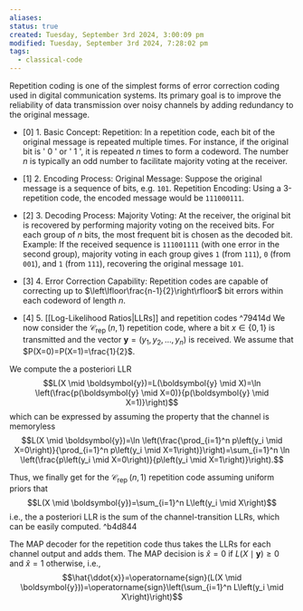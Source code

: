 ```yaml
---
aliases: 
status: true
created: Tuesday, September 3rd 2024, 3:00:09 pm
modified: Tuesday, September 3rd 2024, 7:28:02 pm
tags:
  - classical-code
---
```

Repetition coding is one of the simplest forms of error correction coding used in digital communication systems. Its primary goal is to improve the reliability of data transmission over noisy channels by adding redundancy to the original message.

- [0] 1. Basic Concept:
Repetition: In a repetition code, each bit of the original message is repeated multiple times. For instance, if the original bit is ' 0 ' or ' 1 ', it is repeated $n$ times to form a codeword. The number $n$ is typically an odd number to facilitate majority voting at the receiver.

- [1] 2. Encoding Process:
Original Message: Suppose the original message is a sequence of bits, e.g. `101`.
Repetition Encoding: Using a 3-repetition code, the encoded message would be `111000111`.

- [2] 3. Decoding Process:
Majority Voting: At the receiver, the original bit is recovered by performing majority voting on the received bits. For each group of $n$ bits, the most frequent bit is chosen as the decoded bit.
Example: If the received sequence is `111001111` (with one error in the second group), majority voting in each group gives `1` (from `111`), `0` (from `001`), and `1` (from `111`), recovering the original message ` 101 `.

- [3] 4. Error Correction Capability:
Repetition codes are capable of correcting up to $\left\lfloor\frac{n-1}{2}\right\rfloor$ bit errors within each codeword of length $n$.

- [4] 5. [[Log-Likelihood Ratios|LLRs]] and repetition codes ^79414d
We now consider the $\mathcal{C}_{\text {rep }}(n, 1)$ repetition code, where a bit $x \in\{0,1\}$ is transmitted and the vector $\boldsymbol{y}=\left(y_1, y_2, \ldots, y_n\right)$ is received. We assume that $P(X=0)=P(X=1)=\frac{1}{2}$.

We compute the a posteriori LLR
$$L(X \mid \boldsymbol{y})=L(\boldsymbol{y} \mid X)=\ln \left(\frac{p(\boldsymbol{y} \mid X=0)}{p(\boldsymbol{y} \mid X=1)}\right)$$
which can be expressed by assuming the property that the channel is memoryless
$$L(X \mid \boldsymbol{y})=\ln \left(\frac{\prod_{i=1}^n p\left(y_i \mid X=0\right)}{\prod_{i=1}^n p\left(y_i \mid X=1\right)}\right)=\sum_{i=1}^n \ln \left(\frac{p\left(y_i \mid X=0\right)}{p\left(y_i \mid X=1\right)}\right).$$

Thus, we finally get for the $\mathcal{C}_{\text {rep }}(n, 1)$ repetition code assuming uniform priors that
$$L(X \mid \boldsymbol{y})=\sum_{i=1}^n L\left(y_i \mid X\right)$$
i.e., the a posteriori LLR is the sum of the channel-transition LLRs, which can be easily computed. ^b4d844

The MAP decoder for the repetition code thus takes the LLRs for each channel output and adds them. The MAP decision is $\hat{x}=0$ if $L(X \mid \boldsymbol{y}) \geq 0$ and $\hat{x}=1$ otherwise, i.e.,
$$\hat{\ddot{x}}=\operatorname{sign}(L(X \mid \boldsymbol{y}))=\operatorname{sign}\left(\sum_{i=1}^n L\left(y_i \mid X\right)\right)$$ 
